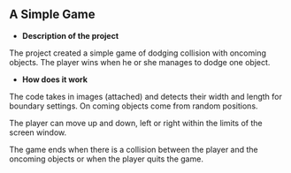 ## A Simple Game

* **Description of the project**

The project created a simple game of dodging collision with oncoming objects. The player wins when he or she manages to dodge one object.

* **How does it work**

The code takes in images (attached) and detects their width and length for boundary settings. On coming objects come from random positions.

The player can move up and down, left or right within the limits of the screen window.

The game ends when there is a collision between the player and the oncoming objects or when the player quits the game.

